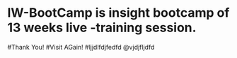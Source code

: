 # IW-BootCamp is insight bootcamp of 13 weeks live -training session.
#Thank You! 
#Visit AGain!
#ljjdlfdjfedfd
@vjdjfljdfd
